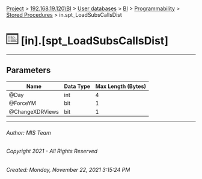 #### 

[Project](../../../../../index.md) > [192.168.19.120\\BI](../../../../index.md) > [User databases](../../../index.md) > [BI](../../index.md) > [Programmability](../index.md) > [Stored Procedures](Stored_Procedures.md) > in.spt_LoadSubsCallsDist

# ![Stored Procedures](../../../../../Images/StoredProcedure32.png) [in].[spt_LoadSubsCallsDist]

---

## <a name="#parameters"></a>Parameters

| Name | Data Type | Max Length (Bytes) |
|---|---|---|
| @Day | int | 4 |
| @ForceYM | bit | 1 |
| @ChangeXDRViews | bit | 1 |


---

###### Author:  MIS Team

###### Copyright 2021 - All Rights Reserved

###### Created: Monday, November 22, 2021 3:15:24 PM

